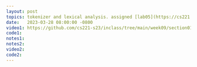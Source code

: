 ```yaml
---
layout: post
topics: tokenizer and lexical analysis. assigned [lab05](https://cs221.cs.usfca.edu/assignments/lab05.html)
date:   2023-03-28 08:00:00 -0800
video1: https://github.com/cs221-s23/inclass/tree/main/week09/section01
code1:  
notes1: 
notes2: 
video2: 
code2:  
---
```

